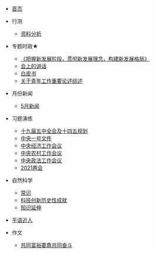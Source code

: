 <!-- 侧边导航栏 -->
* [首页](README)
<!-- 加一个斜杠在是寻找文件夹，不加斜杠是寻找文件 -->
* 行测
    * [资料分析](xc/zlfx)
    
* 专题时政★
    * [《把握新发展阶段，贯彻新发展理念，构建新发展格局》](ztsz/bwxfzjdgcxfzlngjxfzgj)
    * [会上的讲话](ztsz/hsdjh)
    * [白皮书](ztsz/bps)
    * [关于青年工作重要论述综述](ztsz/gyqngzzylszs)
* 月份新闻
    * [5月新闻](yfxw/5y)
* 习题演练
    * [十九届五中全会及十四五规划](xtyl/sjjwzqhjsswgh)
    * [中央一号文件](xtyl/zyyhwj)
    * [中央经济工作会议](xtyl/zyjjgzhy)
    * [中央农村工作会议](xtyl/zyncgzhy)
    * [中央政法工作会议](xtyl/zyzfgzhy)
    * [2021两会](xtyl/2021lh)
* 自然科学
    * [常识](zrkx/)
    * [科技创新历史性成就](zrkx/kjcxlsxcj)
    * [知识延伸](zrkx/zsys)
* [平语近人](pyjr)
* 作文
    * [共同富裕要靠共同奋斗](zw/gtfyykgtfd)